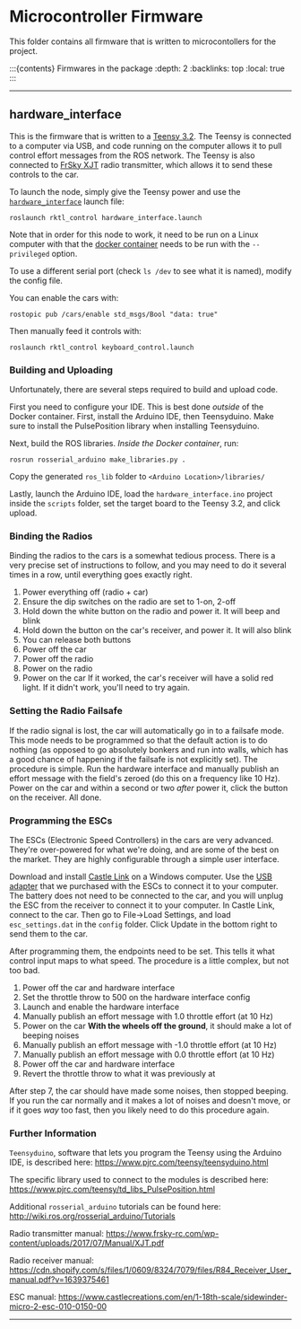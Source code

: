 # Microcontroller Firmware

This folder contains all firmware that is written to microcontollers for the
project.

:::{contents} Firmwares in the package
:depth: 2
:backlinks: top
:local: true
:::

---

## hardware_interface

This is the firmware that is written to a
[Teensy 3.2](https://www.pjrc.com/store/teensy32.html). The Teensy is connected
to a computer via USB, and code running on the computer allows it to pull
control effort messages from the ROS network. The Teensy is also connected to
[FrSky XJT](https://www.frsky-rc.com/xjt/) radio transmitter, which allows it
to send these controls to the car.

To launch the node, simply give the Teensy power and use the
[`hardware_interface`](../launch/README.md#hardware-interface-launch) launch
file:

```{shell}
roslaunch rktl_control hardware_interface.launch
```

Note that in order for this node to work, it need to be run on a Linux computer
with that the [docker container](../../docker/README.md) needs to be run with
the `--privileged` option.

To use a different serial port (check `ls /dev` to see what it is named), modify
the config file.

You can enable the cars with:

```{shell}
rostopic pub /cars/enable std_msgs/Bool "data: true"
```

Then manually feed it controls with:

```{shell}
roslaunch rktl_control keyboard_control.launch
```

### Building and Uploading

Unfortunately, there are several steps required to build and upload code.

First you need to configure your IDE. This is best done *outside* of the Docker
container. First, install the Arduino IDE, then Teensyduino. Make sure to install
the PulsePosition library when installing Teensyduino.

Next, build the ROS libraries. *Inside the Docker container*, run:

```{shell}
rosrun rosserial_arduino make_libraries.py .
```

Copy the generated `ros_lib` folder to `<Arduino Location>/libraries/`

Lastly, launch the Arduino IDE, load the `hardware_interface.ino` project inside the
`scripts` folder, set the target board to the Teensy 3.2, and click upload.

### Binding the Radios

Binding the radios to the cars is a somewhat tedious process. There is a very
precise set of instructions to follow, and you may need to do it several times
in a row, until everything goes exactly right.

1. Power everything off (radio + car)
2. Ensure the dip switches on the radio are set to 1-on, 2-off
3. Hold down the white button on the radio and power it. It will beep and blink
4. Hold down the button on the car's receiver, and power it. It will also blink
5. You can release both buttons
6. Power off the car
7. Power off the radio
8. Power on the radio
9. Power on the car
If it worked, the car's receiver will have a solid red light. If it didn't work,
you'll need to try again.

### Setting the Radio Failsafe

If the radio signal is lost, the car will automatically go in to a failsafe
mode. This mode needs to be programmed so that the default action is to do
nothing (as opposed to go absolutely bonkers and run into walls, which has a
good chance of happening if the failsafe is not explicitly set). The procedure
is simple. Run the hardware interface and manually publish an effort message
with the field's zeroed (do this on a frequency like 10 Hz). Power on the car
and within a second or two *after* power it, click the button on the receiver.
All done.

### Programming the ESCs

The ESCs (Electronic Speed Controllers) in the cars are very advanced. They're
over-powered for what we're doing, and are some of the best on the market. They
are highly configurable through a simple user interface.

Download and install
[Castle Link](https://home.castlecreations.com/download-castle-link/)
on a Windows computer. Use the
[USB adapter](https://www.castlecreations.com/en/pc-software-and-cables-4/castle-link-v3-usb-programming-kit-011-0119-00)
that we purchased with the ESCs to connect it to your computer. The battery does
not need to be connected to the car, and you will unplug the ESC from the
receiver to connect it to your computer. In Castle Link, connect to the car.
Then go to File->Load Settings, and load `esc_settings.dat` in the `config`
folder. Click Update in the bottom right to send them to the car.

After programming them, the endpoints need to be set. This tells it what
control input maps to what speed. The procedure is a little complex, but not too
bad.

1. Power off the car and hardware interface
2. Set the throttle throw to 500 on the hardware interface config
3. Launch and enable the hardware interface
4. Manually publish an effort message with 1.0 throttle effort (at 10 Hz)
5. Power on the car **With the wheels off the ground**, it should make a lot of beeping noises
6. Manually publish an effort message with -1.0 throttle effort (at 10 Hz)
7. Manually publish an effort message with 0.0 throttle effort (at 10 Hz)
8. Power off the car and hardware interface
9. Revert the throttle throw to what it was previously at

After step 7, the car should have made some noises, then stopped beeping. If you
run the car normally and it makes a lot of noises and doesn't move, or if it
goes *way* too fast, then you likely need to do this procedure again.

### Further Information

`Teensyduino`, software that lets you program the Teensy using the Arduino IDE, is described here: <https://www.pjrc.com/teensy/teensyduino.html>

The specific library used to connect to the modules is described here: <https://www.pjrc.com/teensy/td_libs_PulsePosition.html>

Additional `rosserial_arduino` tutorials can be found here: <http://wiki.ros.org/rosserial_arduino/Tutorials>

Radio transmitter manual: <https://www.frsky-rc.com/wp-content/uploads/2017/07/Manual/XJT.pdf>

Radio receiver manual: <https://cdn.shopify.com/s/files/1/0609/8324/7079/files/R84_Receiver_User_manual.pdf?v=1639375461>

ESC manual: <https://www.castlecreations.com/en/1-18th-scale/sidewinder-micro-2-esc-010-0150-00>

---

